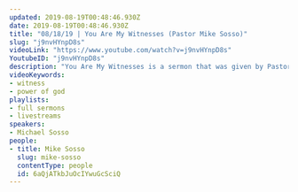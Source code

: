 ```yaml
---
updated: 2019-08-19T00:48:46.930Z
date: 2019-08-19T00:48:46.930Z
title: "08/18/19 | You Are My Witnesses (Pastor Mike Sosso)"
slug: "j9nvHYnpD8s"
videoLink: "https://www.youtube.com/watch?v=j9nvHYnpD8s"
YoutubeID: "j9nvHYnpD8s"
description: "You Are My Witnesses is a sermon that was given by Pastor Mike Sosso at Freedom Fellowship Church International on August 18th, 2019."
videoKeywords:
- witness
- power of god
playlists:
- full sermons
- livestreams
speakers:
- Michael Sosso
people:
- title: Mike Sosso
  slug: mike-sosso
  contentType: people
  id: 6aQjATkbJuOcIYwuGcSciQ
---
```


